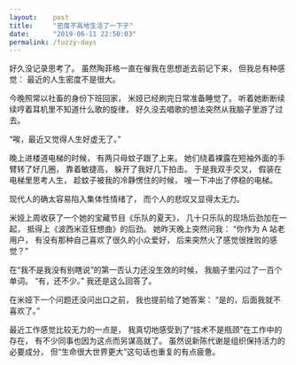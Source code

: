 ```yaml
---
layout:    post
title:     "密度不高地生活了一下子"
date:      "2019-06-11 22:50:03"
permalink: /fuzzy-days
---
```


好久没记录思考了。
虽然陶菲格一直在催我在思想逝去前记下来，
但我总有种感觉：
最近的人生密度不是很大。

<!--MORE-->

今晚照常以社畜的身份下班回家，
米娅已经刷完日常准备睡觉了。
听着她断断续续哼着耳机里不知道什么歌的旋律，
好久没去唱歌的想法突然从我脑子里游了过去。

“唉，最近又觉得人生好虚无了。”

晚上进楼道电梯的时候，
有两只母蚊子跟了上来。
她们绕着裸露在短袖外面的手臂转了好几圈，
靠着敏捷高，
躲开了我好几下拍击。
于是我双手交叉，
假装在电梯里思考人生，
趁蚊子被我的冷静愣住的时候，
嗖一下冲出了停稳的电梯。

现代人的确太容易陷入集体性情绪了，
而个人的悲叹又显得太无力。

米娅上周收获了一个她的宝藏节目《乐队的夏天》，
几十只乐队的现场后劲加在一起，
抵得上《波西米亚狂想曲》的后劲。
她昨天晚上突然问我：
“你作为 A 站老用户，
有没有那种自己喜欢了很久的小众爱好，
后来突然火了感觉很挫败的感觉？”

在“我不是我没有别瞎说”的第一否认力还没生效的时候，
我脑子里闪过了一百个单词。
“有，还不少。”
我还是这么回答了。

在米娅下一个问题还没问出口之前，
我也提前给了她答案：
“是的，后面我就不喜欢了。”

最近工作感觉比较无力的一点是，
我真切地感受到了“技术不是瓶颈”在工作中的存在，
有不少同事也因为这点而另谋高就了。
虽然说新陈代谢是组织保持活力的必要成分，
但“生命很大世界更大”这句话也重复的有点疲惫。
